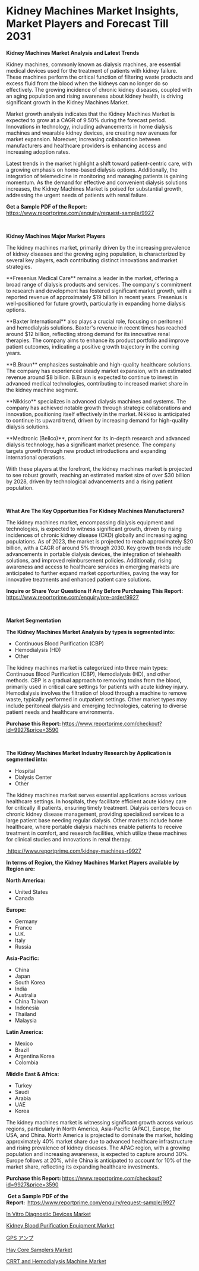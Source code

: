 <p><h1>Kidney Machines Market Insights, Market Players and Forecast Till 2031</h1></p><p><strong>Kidney Machines Market Analysis and Latest Trends</strong></p>
<p><p>Kidney machines, commonly known as dialysis machines, are essential medical devices used for the treatment of patients with kidney failure. These machines perform the critical function of filtering waste products and excess fluid from the blood when the kidneys can no longer do so effectively. The growing incidence of chronic kidney diseases, coupled with an aging population and rising awareness about kidney health, is driving significant growth in the Kidney Machines Market.</p><p>Market growth analysis indicates that the Kidney Machines Market is expected to grow at a CAGR of 9.50% during the forecast period. Innovations in technology, including advancements in home dialysis machines and wearable kidney devices, are creating new avenues for market expansion. Moreover, increasing collaboration between manufacturers and healthcare providers is enhancing access and increasing adoption rates.</p><p>Latest trends in the market highlight a shift toward patient-centric care, with a growing emphasis on home-based dialysis options. Additionally, the integration of telemedicine in monitoring and managing patients is gaining momentum. As the demand for effective and convenient dialysis solutions increases, the Kidney Machines Market is poised for substantial growth, addressing the urgent needs of patients with renal failure.</p></p>
<p><strong>Get a Sample PDF of the Report:&nbsp;</strong> <a href="https://www.reportprime.com/enquiry/request-sample/9927">https://www.reportprime.com/enquiry/request-sample/9927</a></p>
<p>&nbsp;</p>
<p><strong>Kidney Machines Major Market Players</strong></p>
<p><p>The kidney machines market, primarily driven by the increasing prevalence of kidney diseases and the growing aging population, is characterized by several key players, each contributing distinct innovations and market strategies.</p><p>**Fresenius Medical Care** remains a leader in the market, offering a broad range of dialysis products and services. The company's commitment to research and development has fostered significant market growth, with a reported revenue of approximately $19 billion in recent years. Fresenius is well-positioned for future growth, particularly in expanding home dialysis options.</p><p>**Baxter International** also plays a crucial role, focusing on peritoneal and hemodialysis solutions. Baxter's revenue in recent times has reached around $12 billion, reflecting strong demand for its innovative renal therapies. The company aims to enhance its product portfolio and improve patient outcomes, indicating a positive growth trajectory in the coming years.</p><p>**B.Braun** emphasizes sustainable and high-quality healthcare solutions. The company has experienced steady market expansion, with an estimated revenue around $8 billion. B.Braun is expected to continue to invest in advanced medical technologies, contributing to increased market share in the kidney machine segment.</p><p>**Nikkiso** specializes in advanced dialysis machines and systems. The company has achieved notable growth through strategic collaborations and innovation, positioning itself effectively in the market. Nikkiso is anticipated to continue its upward trend, driven by increasing demand for high-quality dialysis solutions.</p><p>**Medtronic (Bellco)**, prominent for its in-depth research and advanced dialysis technology, has a significant market presence. The company targets growth through new product introductions and expanding international operations.</p><p>With these players at the forefront, the kidney machines market is projected to see robust growth, reaching an estimated market size of over $30 billion by 2028, driven by technological advancements and a rising patient population.</p></p>
<p>&nbsp;</p>
<p><strong>What Are The Key Opportunities For Kidney Machines Manufacturers?</strong></p>
<p><p>The kidney machines market, encompassing dialysis equipment and technologies, is expected to witness significant growth, driven by rising incidences of chronic kidney disease (CKD) globally and increasing aging populations. As of 2023, the market is projected to reach approximately $20 billion, with a CAGR of around 5% through 2030. Key growth trends include advancements in portable dialysis devices, the integration of telehealth solutions, and improved reimbursement policies. Additionally, rising awareness and access to healthcare services in emerging markets are anticipated to further expand market opportunities, paving the way for innovative treatments and enhanced patient care solutions.</p></p>
<p><strong>Inquire or Share Your Questions If Any Before Purchasing This Report:</strong> <a href="https://www.reportprime.com/enquiry/pre-order/9927">https://www.reportprime.com/enquiry/pre-order/9927</a></p>
<p>&nbsp;</p>
<p><strong>Market Segmentation</strong></p>
<p><strong>The Kidney Machines Market Analysis by types is segmented into:</strong></p>
<p><ul><li>Continuous Blood Purification (CBP)</li><li>Hemodialysis (HD)</li><li>Other</li></ul></p>
<p><p>The kidney machines market is categorized into three main types: Continuous Blood Purification (CBP), Hemodialysis (HD), and other methods. CBP is a gradual approach to removing toxins from the blood, primarily used in critical care settings for patients with acute kidney injury. Hemodialysis involves the filtration of blood through a machine to remove waste, typically performed in outpatient settings. Other market types may include peritoneal dialysis and emerging technologies, catering to diverse patient needs and healthcare environments.</p></p>
<p><strong>Purchase this Report:&nbsp;</strong><a href="https://www.reportprime.com/checkout?id=9927&price=3590">https://www.reportprime.com/checkout?id=9927&price=3590</a></p>
<p>&nbsp;</p>
<p><strong>The Kidney Machines Market Industry Research by Application is segmented into:</strong></p>
<p><ul><li>Hospital</li><li>Dialysis Center</li><li>Other</li></ul></p>
<p><p>The kidney machines market serves essential applications across various healthcare settings. In hospitals, they facilitate efficient acute kidney care for critically ill patients, ensuring timely treatment. Dialysis centers focus on chronic kidney disease management, providing specialized services to a large patient base needing regular dialysis. Other markets include home healthcare, where portable dialysis machines enable patients to receive treatment in comfort, and research facilities, which utilize these machines for clinical studies and innovations in renal therapy.</p></p>
<p><a href="https://www.reportprime.com/kidney-machines-r9927">&nbsp;https://www.reportprime.com/kidney-machines-r9927</a></p>
<p><strong>In terms of Region, the Kidney Machines Market Players available by Region are:</strong></p>
<p>
    <p> <strong> North America: </strong>
        <ul>
            <li>United States</li>
            <li>Canada</li>
        </ul>
        </p> 
    <p> <strong> Europe: </strong>
        <ul>
            <li>Germany</li>
            <li>France</li>
            <li>U.K.</li>
            <li>Italy</li>
            <li>Russia</li>
        </ul>
        </p> 
    <p> <strong> Asia-Pacific: </strong>
        <ul>
            <li>China</li>
            <li>Japan</li>
            <li>South Korea</li>
            <li>India</li>
            <li>Australia</li>
            <li>China Taiwan</li>
            <li>Indonesia</li>
            <li>Thailand</li>
            <li>Malaysia</li>
        </ul>
        </p> 
    <p> <strong> Latin America: </strong>
        <ul>
            <li>Mexico</li>
            <li>Brazil</li>
            <li>Argentina Korea</li>
            <li>Colombia</li>
        </ul>
        </p> 
    <p> <strong> Middle East & Africa: </strong>
        <ul>
            <li>Turkey</li>
            <li>Saudi</li>
            <li>Arabia</li>
            <li>UAE</li>
            <li>Korea</li>
        </ul>
    </p>
    </p>
<p><p>The kidney machines market is witnessing significant growth across various regions, particularly in North America, Asia-Pacific (APAC), Europe, the USA, and China. North America is projected to dominate the market, holding approximately 40% market share due to advanced healthcare infrastructure and rising prevalence of kidney diseases. The APAC region, with a growing population and increasing awareness, is expected to capture around 30%. Europe follows at 20%, while China is anticipated to account for 10% of the market share, reflecting its expanding healthcare investments.</p></p>
<p><strong>Purchase this Report: </strong><a href="https://www.reportprime.com/checkout?id=9927&price=3590">https://www.reportprime.com/checkout?id=9927&price=3590</a></p>
<p>&nbsp;<strong>Get a Sample PDF of the Report:&nbsp;&nbsp;</strong><a href="https://www.reportprime.com/enquiry/request-sample/9927">https://www.reportprime.com/enquiry/request-sample/9927</a></p>
<p><strong></strong></p>
<p><p><a href="https://www.linkedin.com/pulse/global-market-pulse-trends-growth-analysis-vitro-diagnostic-f6v0e?trackingId=ypLDAAE1S%2BOcGGAjp6Es8g%3D%3D">In Vitro Diagnostic Devices Market</a></p><p><a href="https://github.com/MonroeBullock54/Market-Research-Report-List-1/blob/main/kidney-blood-purification-equipment-market.md">Kidney Blood Purification Equipment Market</a></p><p><a href="https://medium.com/@vivakuvalis2005/gps-amplifers-market-%E3%81%AE%E3%82%B0%E3%83%AD%E3%83%BC%E3%83%90%E3%83%AB%E5%B8%82%E5%A0%B4%E6%A6%82%E8%A6%81%E3%81%AF-%E4%B8%96%E7%95%8C%E3%81%8A%E3%82%88%E3%81%B3%E4%B8%BB%E8%A6%81%E5%B8%82%E5%A0%B4%E3%81%AB%E3%81%8A%E3%81%91%E3%82%8B%E6%A5%AD%E7%95%8C%E3%81%AB%E5%BD%B1%E9%9F%BF%E3%82%92%E4%B8%8E%E3%81%88%E3%82%8B%E4%B8%BB%E8%A6%81%E3%81%AA%E3%83%88%E3%83%AC%E3%83%B3%E3%83%89%E3%81%AB%E3%81%A4%E3%81%84%E3%81%A6-%E7%8B%AC%E8%87%AA%E3%81%AE%E8%A6%96%E7%82%B9%E3%82%92%E6%8F%90%E4%BE%9B%E3%81%97%E3%81%BE%E3%81%99-9b1dbf478e16">GPS アンプ</a></p><p><a href="https://issuu.com/reportprime-2/docs/hay-core-samplers-market-size-2030._a9877ebacc02b4">Hay Core Samplers Market</a></p><p><a href="https://github.com/rahu1506/Market-Research-Report-List-6/blob/main/crrt-and-hemodialysis-machine-market.md">CRRT and Hemodialysis Machine Market</a></p></p>